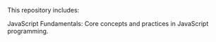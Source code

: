 This repository includes:

JavaScript Fundamentals: Core concepts and practices in JavaScript programming.
